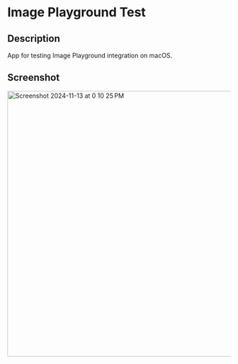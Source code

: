 # Image Playground Test

## Description
App for testing Image Playground integration on macOS.
## Screenshot
<img width="600" alt="Screenshot 2024-11-13 at 0 10 25 PM" src="https://github.com/user-attachments/assets/ed1d2d4e-6047-4f8f-b558-87fef730a7b7">
